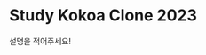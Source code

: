 <!-- README파일의 확장자명은 markdown(.md)으로 만들기
     markdown은 서식이 있는 문서를 작성하는 것
     README파일은 모든 git repository가 가지고 있어야 되는 파일-->

<!-- #(해시태그)는 마크다운에서 제목을 만들 때 사용 -->

# Study Kokoa Clone 2023

설명을 적어주세요!
